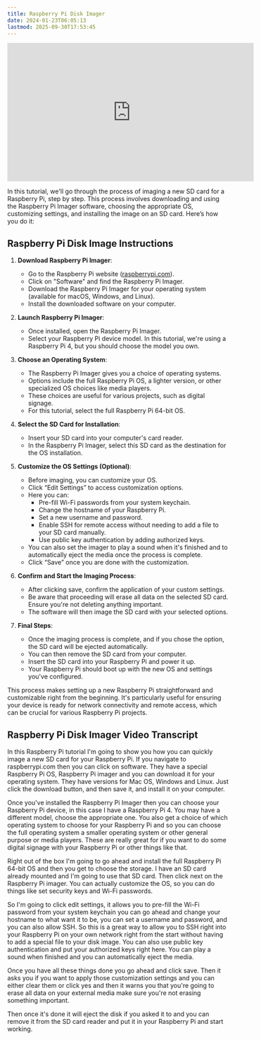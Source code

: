 ```yaml
---
title: Raspberry Pi Disk Imager
date: 2024-01-23T06:05:13
lastmod: 2025-09-30T17:53:45
---
```


<div class="iframe-16-9-container">
<iframe class="youTubeIframe" width="560" height="315" src="https://www.youtube.com/embed/S9pfJzCOs2A?si=l6vrdXewQ_Qx8fN8" title="YouTube video player" frameborder="0" allow="accelerometer; autoplay; clipboard-write; encrypted-media; gyroscope; picture-in-picture; web-share" referrerpolicy="strict-origin-when-cross-origin" allowfullscreen></iframe>
</div>

In this tutorial, we'll go through the process of imaging a new SD card for a Raspberry Pi, step by step. This process involves downloading and using the Raspberry Pi Imager software, choosing the appropriate OS, customizing settings, and installing the image on an SD card. Here’s how you do it:

## Raspberry Pi Disk Image Instructions

1. **Download Raspberry Pi Imager**:

   - Go to the Raspberry Pi website ([raspberrypi.com](https://www.raspberrypi.com/)).
   - Click on "Software" and find the Raspberry Pi Imager.
   - Download the Raspberry Pi Imager for your operating system (available for macOS, Windows, and Linux).
   - Install the downloaded software on your computer.

2. **Launch Raspberry Pi Imager**:

   - Once installed, open the Raspberry Pi Imager.
   - Select your Raspberry Pi device model. In this tutorial, we're using a Raspberry Pi 4, but you should choose the model you own.

3. **Choose an Operating System**:

   - The Raspberry Pi Imager gives you a choice of operating systems.
   - Options include the full Raspberry Pi OS, a lighter version, or other specialized OS choices like media players.
   - These choices are useful for various projects, such as digital signage.
   - For this tutorial, select the full Raspberry Pi 64-bit OS.

4. **Select the SD Card for Installation**:

   - Insert your SD card into your computer's card reader.
   - In the Raspberry Pi Imager, select this SD card as the destination for the OS installation.

5. **Customize the OS Settings (Optional)**:

   - Before imaging, you can customize your OS.
   - Click “Edit Settings” to access customization options.
   - Here you can:
     - Pre-fill Wi-Fi passwords from your system keychain.
     - Change the hostname of your Raspberry Pi.
     - Set a new username and password.
     - Enable SSH for remote access without needing to add a file to your SD card manually.
     - Use public key authentication by adding authorized keys.
   - You can also set the imager to play a sound when it's finished and to automatically eject the media once the process is complete.
   - Click “Save” once you are done with the customization.

6. **Confirm and Start the Imaging Process**:

   - After clicking save, confirm the application of your custom settings.
   - Be aware that proceeding will erase all data on the selected SD card. Ensure you're not deleting anything important.
   - The software will then image the SD card with your selected options.

7. **Final Steps**:
   - Once the imaging process is complete, and if you chose the option, the SD card will be ejected automatically.
   - You can then remove the SD card from your computer.
   - Insert the SD card into your Raspberry Pi and power it up.
   - Your Raspberry Pi should boot up with the new OS and settings you've configured.

This process makes setting up a new Raspberry Pi straightforward and customizable right from the beginning. It's particularly useful for ensuring your device is ready for network connectivity and remote access, which can be crucial for various Raspberry Pi projects.

## Raspberry Pi Disk Imager Video Transcript

In this Raspberry Pi tutorial I'm going to show you how you can quickly image a new SD card for your Raspberry Pi. If you navigate to raspberrypi.com then you can click on software. They have a special Raspberry Pi OS, Raspberry Pi imager and you can download it for your operating system. They have versions for Mac OS, Windows and Linux. Just click the download button, and then save it, and install it on your computer.

Once you've installed the Raspberry Pi Imager then you can choose your Raspberry Pi device, in this case I have a Raspberry Pi 4. You may have a different model, choose the appropriate one. You also get a choice of which operating system to choose for your Raspberry Pi and so you can choose the full operating system a smaller operating system or other general purpose or media players. These are really great for if you want to do some digital signage with your Raspberry Pi or other things like that.

Right out of the box I'm going to go ahead and install the full Raspberry Pi 64-bit OS and then you get to choose the storage. I have an SD card already mounted and I'm going to use that SD card. Then click next on the Raspberry Pi imager. You can actually customize the OS, so you can do things like set security keys and Wi-Fi passwords.

So I'm going to click edit settings, it allows you to pre-fill the Wi-Fi password from your system keychain you can go ahead and change your hostname to what want it to be, you can set a username and password, and you can also allow SSH. So this is a great way to allow you to SSH right into your Raspberry Pi on your own network right from the start without having to add a special file to your disk image. You can also use public key authentication and put your authorized keys right here. You can play a sound when finished and you can automatically eject the media.

Once you have all these things done you go ahead and click save. Then it asks you if you want to apply those customization settings and you can either clear them or click yes and then it warns you that you're going to erase all data on your external media make sure you're not erasing something important.

Then once it's done it will eject the disk if you asked it to and you can remove it from the SD card reader and put it in your Raspberry Pi and start working.

